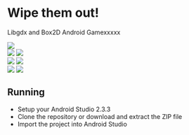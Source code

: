 # Wipe them out!
Libgdx and Box2D Android Gamexxxxx

<img src="https://user-images.githubusercontent.com/9197974/43360272-5001941e-9289-11e8-962b-3a4e67cd57d7.png"/>
<BR/><img src="https://user-images.githubusercontent.com/9197974/43360603-c2b233c4-928e-11e8-8350-ee0dfc08bb7d.png"/>
<img src="https://user-images.githubusercontent.com/9197974/43360604-c2d65c7c-928e-11e8-8593-0de873ba45e8.png"/>
<BR/><img src="https://user-images.githubusercontent.com/9197974/43360605-c2faf28a-928e-11e8-9a6b-5de2b46887ad.png"/>
<img src="https://user-images.githubusercontent.com/9197974/43360606-c32160aa-928e-11e8-9ff3-afd223783fb1.png"/>
<BR/><img src="https://user-images.githubusercontent.com/9197974/43360607-c34f9d3a-928e-11e8-98ff-2d5d131b3892.png"/>
<img src="https://user-images.githubusercontent.com/9197974/43360608-c3756d26-928e-11e8-8981-c52c04f97982.png"/>


<h2>Running</h2>
<ul>
  <li>Setup your Android Studio 2.3.3</li>
  <li>Clone the repository or download and extract the ZIP file</li>
  <li>Import the project into Android Studio</li>
</ul>
